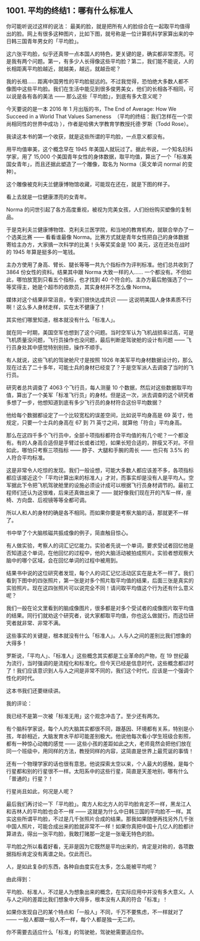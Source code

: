 ## 1001. 平均的终结1：哪有什么标准人

你可能听说过这样的说法： 最美的脸，就是把所有人的脸综合在一起取平均值得出的脸。网上有很多这种图片，比如下图，就号称是一位计算机科学家算出来的中日韩三国青年男女的「平均脸」。

这六张平均脸，似乎还真带一点本国人的特色，更关键的是，确实都非常漂亮。可是我有两个问题。第一，有多少人长得像这些平均脸？第二，我们能不能说，人的长相距离平均脸越近，就越美，越远，就越丑呢？

我的长相…… 距离中国男性的平均脸挺远的。不过我觉得，恐怕绝大多数人都不像图中这些平均脸。我们在生活中能见到很多俊男美女，他们的长相各不相同，可以说是各有各的美法 —— 那么这些「平均脸」，到底有多大意义呢？

今天要说的是一本 2016 年 1 月出版的书，The End of Average: How We Succeed in a World That Values Sameness  （平均的终结：我们怎样在一个崇尚相同性的世界中成功 ），作者是哈佛大学教育学教授托德·罗斯（Todd Rose）。

我读这本书的第一个收获，就是这些所谓的平均脸，一点意义都没有。

用平均值审美，这个概念早在 1945 年美国人就玩过了。据此书说，一个知名妇科学家，用了 15,000 个美国青年女性的身体数据，取平均值，算出了一个「标准美国女青年」，而且还据此塑造了一个雕像，取名为 Norma（英文单词 normal 的变种）。

这个雕像被克利夫兰健康博物馆收藏，可能现在还在，就是下图的样子。

看上去就是一位健康漂亮的女青年。

Norma 的问世引起了各方高度重视，被视为完美女孩，人们纷纷购买塑像的复制品。

于是克利夫兰健康博物馆、克利夫兰医学院，和当地的教育机构，就联合举办了一个选美比赛 —— 看看谁最像 Norma。比赛方式就是青年女性把自己的身体数据寄给主办方，大家搞一次科学的比美！头等奖奖金是 100 美元，这在还处在战时的 1945 年算是挺多的一笔钱。

主办方使用了身高、臂长、腿长等等一共九个指标作为评判标准。他们总共收到了 3864 份女性的资料。结果其中跟 Norma 大致一样的人…… 一个都没有。不但如此，哪怕放宽到只看五个指标，也才找到 40 个符合的。主办方最后勉强选了个一等奖得主，她是个超市的收款员，其实身材并不怎么像 Norma。

媒体对这个结果非常沮丧，专家们很快达成共识 —— 这说明美国人身体素质不行啊！这么多人身材走样，实在太不健康了！

其实他们哪里知道，根本就没有什么「标准人」。

就在同一时期，美国空军也想到了这个问题。当时空军认为飞机战损率过高，可是飞机质量没问题，飞行员操作也没问题，最后判断是驾驶舱的设计有问题 —— 飞行员身处其中感觉特别别扭，操作不顺手。

有人就说，这些飞机的驾驶舱尺寸是按照 1926 年美军平均身材数据设计的，那么现在过去了二十多年，可能士兵的身材已经变了？于是空军派人去调查了当时的飞行员。

研究者总共调查了 4063 个飞行员，每人测量 10 个数据，然后对这些数据取平均值，算出了一个美军「标准飞行员」的身材。但是这一次，派去调查的这个研究者多想了一步，他想知道到底有多少飞行员的身材符合这份平均数据？

他给每个数据都设定了一个比较宽松的误差空间，比如说平均身高是 69 英寸，他规定，只要一个士兵的身高在 67 到 71 英寸之间，就算他「符合」平均身高。

那么在这四千多个飞行员中，全部十项指标都符合平均值的有几个呢？一个都没有。有的人身高合适但是手臂过长或者过短，如果长短合适的，胖瘦又不对。不但如此，哪怕只考察三项指标 —— 脖子、大腿和手腕的周长 —— 也只有 3.5% 的人符合平均标准。

这是非常令人吃惊的发现。我们一般设想，可能大多数人都应该差不多，各项指标都应该接近这个「平均计算出来的标准人」才对，而事实却是没有人是平均人。空军据此下令把飞机驾驶舱里的设施必须设计成可以根据飞行员身材调节的。最初工程师们还认为这很难，后来还真做出来了 —— 就好像我们现在开的汽车一样，座椅、方向盘、后视镜等等全都可调。

所以人和人的身材的确是各不相同。而如果你要是考察大脑的话，那就更不一样了。

书中举了个大脑核磁共振成像的例子，简直触目惊心。

有人做实验，考察人的词汇记忆能力。实验者先说一个单词，要求受试者回忆他是否知道这个单词，在他回忆的过程中，他的大脑活动被拍成照片。实验者想观察大脑中的哪个区域，会在回忆单词的过程中被用到。

结果书中说的这位研究者发现，每个人的词汇记忆活动区实在是太不一样了。我们看到下图中的四张照片，第一张是对多个照片取平均值的结果，后面三张是真实的实验照片。现在这四张照片可以说完全不同！请问取平均值这个行为还有什么意义呢？

我们一般在论文里看到的脑成像图片，很多都是对多个受试者的成像图片取平均值的结果。同行们就劝这个研究者，说大家都取平均值，你也这么做就行。而这位研究者就非常、非常不满。

这些事实的关键是，根本就没有什么「标准人」。人与人之间的差别比我们想象的大得多！

罗斯说，「平均人」、「标准人」这些概念其实都是工业革命的产物，在 19 世纪最为流行，当时强调的是流程化和标准化。但今天已经是信息时代，这些概念都过时了！我们应该意识到人与人之间是非常不同的，我们这个时代，应该是一个强调个性化的时代。

这本书我们还要继续讲。

我的评论：

我已经不是第一次被「标准无用」这个观念冲击了。至少还有两次。

有个脑科学家说，每个人的大脑其实都很不同，跟基因、环境都有关系，特别是小孩，年龄相近，大脑发育水平却可能差别极大。他说他每次看小学生班级合影照，都有一种惊心动魄的感觉 —— 这些小孩的差距如此之大，老师竟然会把他们放在同一个班级中，用同样的方法，教授同样的内容，这简直是世界上最荒诞的事情！

还有一个物理学家的话也很有意思。他说探索太空以来，个人最大的感触，是每个行星都和别的行星很不一样。太阳系中的这些行星，简直是天差地别，哪有什么「普通的」行星？！

行星尚且如此，何况是人呢？

最后我们再讨论一下「平均脸」。南方人和北方人的平均脸肯定不一样，黑龙江人和吉林人的平均脸也会不一样 —— 这就是为什么中日韩三国的平均脸不一样。其实这些所谓平均脸，不过是几千张照片合成的结果。那我如果随便再找另外几千张中国人照片，可能合成出来的脸就非常不一样！如果你真把中国十几亿人的脸都计算进去，得出一张平均脸，我敢打赌那一定是一张毫无特色的脸。

平均脸之所以看着好看，无非是因为它既然是平均出来的，肯定是对称的，各项数据指标肯定没有离谱之处。仅此而已。

人，是如此复杂的东西，各种自由度实在太多，怎么能被平均呢？

由此得到：

平均脸、标准人，不过是人为想象出来的概念，在实际应用中并没有多大意义。人与人之间的差距比我们想象中大得多，根本没有人真的符合「标准」！

如果你发现自己的某个特点和「一般人」不同，千万不要焦虑，不一样就对了 —— 一般人都跟一般人不一样，每个人都是独一无二的。

你不需要去适应什么「标准」的驾驶舱，驾驶舱需要适应你。